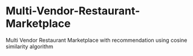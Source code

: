# Multi-Vendor-Restaurant-Marketplace
Multi Vendor Restaurant Marketplace with recommendation using cosine similarity algorithm
